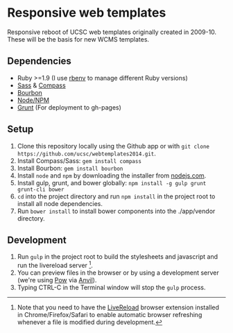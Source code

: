 # Responsive web templates

Responsive reboot of UCSC web templates originally created in 2009-10. These will be the basis for new WCMS templates.

## Dependencies

- Ruby >=1.9 (I use [rbenv](https://github.com/sstephenson/rbenv) to manage different Ruby versions)
- [Sass](http://sass-lang.com/) & [Compass](http://compass-style.org/)
- [Bourbon](http://bourbon.io/)
- [Node/NPM](http://nodejs.org)
- [Grunt](http://gruntjs.com/) (For deployment to gh-pages) 


## Setup

1. Clone this repository locally using the Github app or with `git clone https://github.com/ucsc/webtemplates2014.git`.
2. Install Compass/Sass: `gem install compass`
3. Install Bourbon: `gem install bourbon`
4. Install `node` and `npm` by downloading the installer from [nodejs.com](http://nodejs.org).
5. Install gulp, grunt, and bower globally: `npm install -g gulp grunt grunt-cli bower`
6. `cd` into the project  directory and run `npm install` in the project root to install all node dependencies.
7. Run `bower install` to install bower components into the ./app/vendor directory.

## Development

1. Run `gulp` in the project root to build the stylesheets and javascript and run the livereload server [^1].
2. You can preview files in the browser or by using a development server (we're using [Pow](http://pow.cx) via [Anvil](http://anvilformac.com)).
3. Typing CTRL-C in the Terminal window will stop the `gulp` process.

[^1]: Note that you need to have the [LiveReload](http://livereload.com/) browser extension installed in Chrome/Firefox/Safari to enable automatic browser refreshing whenever a file is modified during development.